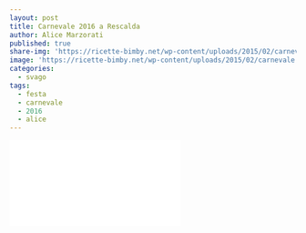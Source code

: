 ```yaml
---
layout: post
title: Carnevale 2016 a Rescalda
author: Alice Marzorati
published: true
share-img: 'https://ricette-bimby.net/wp-content/uploads/2015/02/carnevale.png'
image: 'https://ricette-bimby.net/wp-content/uploads/2015/02/carnevale.png'
categories:
  - svago
tags:
  - festa
  - carnevale
  - 2016
  - alice
---
```

<div class="video">
<iframe src="//www.youtube.com/embed/pJSq7Snh6GI" frameborder="0" allowfullscreen></iframe>
</div>
